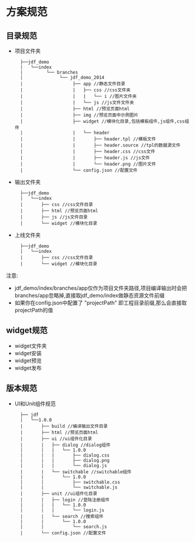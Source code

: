 # 方案规范

## 目录规范
* 项目文件夹

		├──jdf_demo
		|	└──index   
		|		  └── branches 
		|		  	   └── jdf_demo_2014
		|		  	   		├── app //静态文件目录
		|					|	├── css //css文件夹
		|					|	|	└── i //图片文件夹
		|					|	└── js //js文件文件夹
		|		  	   		├── html //预览页面html
		|		  	   		├── img //预览页面中示例图片
		|		  	   		├── widget //模块化目录,包括模板组件,js组件,css组件
		|					|	└── header
		|					|		├── header.tpl //模板文件
		|					|		├── header.source //tpl的数据源文件		
		|					|		├── header.css //css文件
		|					|		├── header.js //js文件
		|					|		└── header.png //图片文件
		|		  	   		└── config.json //配置文件

* 输出文件夹

		├──jdf_demo
		|	└──index   
		|		├── css //css文件目录
		|		├── html //预览页面html
		|		├── js //js文件目录
		|		└── widget //模块化目录

* 上线文件夹

		├──jdf_demo
		|	└──index   
		|		├── css //css文件目录
		|		└── widget //模块化目录		

注意: 

* jdf_demo/index/branches/app仅作为项目文件夹路径,项目编译输出时会把branches/app忽略掉,直接取jdf_demo/index做静态资源文件前缀
* 如果你在config.json中配置了 "projectPath" 即工程目录前缀,那么会直接取projectPath的值


## widget规范
* widget文件夹
* widget安装
* widget预览
* widget发布

## 版本规范
* UI和Unit组件规范

		├──	jdf
		|	└──1.0.0
		|		├── build //编译输出文件目录
		|		├── html //预览页面html
		|		├── ui //ui组件化目录
		|		|	├── dialog //dialog组件
		|		|	|	└── 1.0.0
		|		|	|		├── dialog.css
		|		|	|		├── dialog.png
		|		|	|		└── dialog.js
		|		|	└── switchable //switchable组件
		|		|		└── 1.0.0
		|		|			├── switchable.css
		|		|			└── switchable.js
		|		├── unit //ui组件化目录
		|		|	├── login //登陆注册组件
		|		|	|	└── 1.0.0
		|		|	|		└── login.js
		|		|	└── search //搜索组件
		|		|		└── 1.0.0
		|		|			└── search.js		
		|		└── config.json //配置文件
